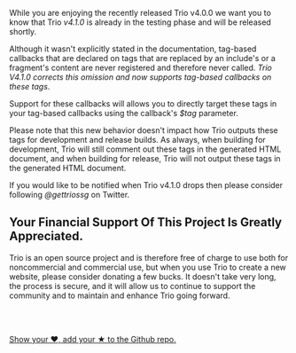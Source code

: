 <!--
template: tutorialpage
title: "What's Coming In Trio v4.1.0"
appendToTarget: true
category: releases
tag: metadata
articleTitle: "What's Coming In Trio v4.1.0"
activeHeaderItem: 3
socialMediaMetaTags:
- <meta property="og:type" content="article">
- <meta property="og:title" content="What's Coming In Trio v4.1.0">
- <meta property="og:description" content="What to expect from Trio v4.1.0">
- <meta property="og:url" content="https://gettriossg.com/blog/releases/2020-08-16-impending-v4.1.0.md">
- <meta property="og:image" content="https://gettriossg.com/media/trio-social-media-image.png">
- <meta name="twitter:card" content="summary_large_image">
- <meta name="twitter:site" content="@gettriossg">
- <meta name="twitter:creator" content="@jefftschwartz">
- <meta name="twitter:title" content="What's Coming In Trio v4.1.0">
- <meta name="twitter:description" content="What to expect from Trio v4.1.0">
- <meta name="twitter:image" content="https://gettriossg.com/media/trio-social-media-image.png">
-->

While you are enjoying the recently released Trio v4.0.0 we want you to know that Trio _v4.1.0_ is already in the testing phase and will be released shortly.

Although it wasn't explicitly stated in the documentation, tag-based callbacks that are declared on tags that are replaced by an include's or a fragment's content are never registered and therefore never called. _Trio V4.1.0 corrects this omission and now supports tag-based callbacks on these tags_.

Support for these callbacks will allows you to directly target these tags in your tag-based callbacks using the callback's _$tag_ parameter.

Please note that this new behavior doesn't impact how Trio outputs these tags for development and release builds. As always, when building for development, Trio will still comment out these tags in the generated HTML document, and when building for release, Trio will not output these tags in the generated HTML document.

If you would like to be notified when Trio v4.1.0 drops then please consider following _@gettriossg_ on Twitter.

<!-- end -->

## Your Financial Support Of This Project Is Greatly Appreciated.

<p>Trio is an open source project and is therefore free of charge to use both for noncommercial and commercial use, but when you use Trio to create a new website, please consider donating a few bucks. It doesn't take very long, the process is secure, and it will allow us to continue to support the community and to maintain and enhance Trio going forward.</p>
<br>
<div data-trio-include="paypaldonatebutton.html"></div>
<br>
<p><a target="_blank" href="https://github.com/4awpawz/trio">Show your ❤️, add your ★ to the Github repo.</a></p>


